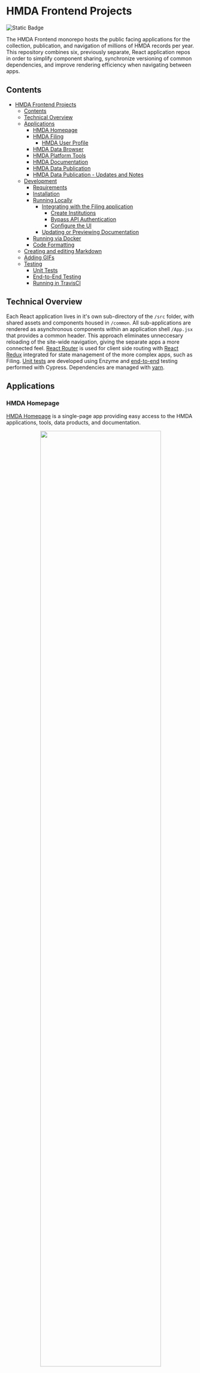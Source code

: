 # HMDA Frontend Projects

![Static Badge](https://img.shields.io/badge/coverage-95%25-green)

The HMDA Frontend monorepo hosts the public facing applications for the collection, publication, and navigation of millions of HMDA records per year. This repository combines six, previously separate, React application repos in order to simplify component sharing, synchronize versioning of common dependencies, and improve rendering efficiency when navigating between apps.

## Contents

- [HMDA Frontend Projects](#hmda-frontend-projects)
  - [Contents](#contents)
  - [Technical Overview](#technical-overview)
  - [Applications](#applications)
    - [HMDA Homepage](#hmda-homepage)
    - [HMDA Filing](#hmda-filing)
      - [HMDA User Profile](#hmda-user-profile)
    - [HMDA Data Browser](#hmda-data-browser)
    - [HMDA Platform Tools](#hmda-platform-tools)
    - [HMDA Documentation](#hmda-documentation)
    - [HMDA Data Publication](#hmda-data-publication)
    - [HMDA Data Publication - Updates and Notes](#hmda-data-publication---updates-and-notes)
  - [Development](#development)
    - [Requirements](#requirements)
    - [Installation](#installation)
    - [Running Locally](#running-locally)
      - [Integrating with the Filing application](#integrating-with-the-filing-application)
        - [Create Institutions](#create-institutions)
        - [Bypass API Authentication](#bypass-api-authentication)
        - [Configure the UI](#configure-the-ui)
      - [Updating or Previewing Documentation](#updating-or-previewing-documentation)
    * [Running via Docker](#running-via-docker)
    * [Code Formatting](#code-formatting)
  - [Creating and editing Markdown](https://github.com/cfpb/hmda-frontend/wiki/Creating-and-updating-Markdown-files)
  - [Adding GIFs](#adding-gifs)
  * [Testing](#testing)
    - [Unit Tests](#unit-tests)
    - [End-to-End Testing](#end-to-end-testing)
    - [Running in TravisCI](#running-in-travisci)

## Technical Overview

Each React application lives in it's own sub-directory of the `/src` folder, with shared assets and components housed in `/common`. All sub-applications are rendered as asynchronous components within an application shell `/App.jsx` that provides a common header. This approach eliminates unneccesary reloading of the site-wide navigation, giving the separate apps a more connected feel. [React Router](https://reacttraining.com/react-router/) is used for client side routing with [React Redux](https://redux.js.org/) integrated for state management of the more complex apps, such as Filing. [Unit tests](#unit-tests) are developed using Enzyme and [end-to-end](#end-to-end-testing) testing performed with Cypress. Dependencies are managed with [yarn](https://yarnpkg.com/getting-started).

## Applications

### HMDA Homepage

[HMDA Homepage](https://ffiec.cfpb.gov/) is a single-page app providing easy access to the HMDA applications, tools, data products, and documentation.

<a href='./readme-files/hmda-homepage.png' alt='HMDA Homepage'>
  <p align='center'>
    <img src='./readme-files/hmda-homepage.png' width='80%'  overflow='scroll'/>
  </p>
</a>

### HMDA Filing

The [HMDA Filing Platform UI](https://ffiec.cfpb.gov/filing/) allows lending institutions to submit HMDA records, resolve errors, verify edits, review submission status and history, and sign submissions.

<a href='./readme-files/hmda-filing.png' alt='HMDA Filing Overview'>
  <p align='center'>
    <img src='./readme-files/hmda-filing.png' width='80%'  overflow='scroll'/>
  </p>
</a>

#### HMDA User Profile

The [HMDA Profile page](https://ffiec.cfpb.gov/filing/profile) is designed to update associated institutions with the logged in account. Once the associated institutions have been added to your account, you can now file for those institutions.

<a href='./readme-files/hmda-completeprofile.png' alt='HMDA User Profile Information'>
  <p align='center'>
    <img src='./readme-files/hmda-completeprofile.png' width='80%'  overflow='scroll'/>
  </p>
</a>

### HMDA Data Browser

The [HMDA Data Browser](https://ffiec.cfpb.gov/data-browser/) enables users to easily filter and download aggregated HMDA datasets.

<a href='./readme-files/hmda-data-browser.gif' alt='HMDA Data Browser'>
  <p align='center'>
    <img src='./readme-files/hmda-data-browser.gif' width='80%'  overflow='scroll'/>
  </p>
</a>

### HMDA Platform Tools

The [HMDA Platform Tools](https://ffiec.cfpb.gov/tools/) assist filers in the preparation of submission data, including calculation of Rate Spread, generation and validation of Check Digits, as well as submission file generation and format verification.

<a href='./readme-files/hmda-tools.png' alt='HMDA Platform Tools'>
  <p align='center'>
    <img src='./readme-files/hmda-tools.png' width='80%'  overflow='scroll'/>
  </p>
</a>

### HMDA Documentation

The [HMDA Documentation](https://ffiec.cfpb.gov/documentation/) site provides product FAQs, detailed Filing instructions, data publication schema and usage guides, as well as direction for using the HMDA Tools. Documentation content is hosted as easily editable Markdown files, loaded using Docusaurus. This allows updates to be pushed to Production without a project redeployment. Docusarus search is powered by [Algolia](https://www.algolia.com/) through the [DocSearch](https://docsearch.algolia.com/) program.

<a href='./readme-files/hmda-documentation.png' alt='HMDA Documentation'>
  <p align='center'>
    <img src='./readme-files/hmda-documentation.png' width='80%'  overflow='scroll'/>
  </p>
</a>

### HMDA Data Publication

[HMDA Data Publication](https://ffiec.cfpb.gov/data-publication/) provides datasets and reports of HMDA data collected in or after 2017 which, combined with [Census](https://www.ffiec.gov/censusproducts.htm) demographic data, can be used for data analysis purposes.

<a href='./readme-files/hmda-data-publication.png' alt='HMDA Data Publication'>
  <p align='center'>
    <img src='./readme-files/hmda-data-publication.png' width='80%'  overflow='scroll'/>
  </p>
</a>

### HMDA Data Publication - Updates and Notes

[Publication Updates and Notes](https://ffiec.cfpb.gov/data-publication/updates) provides a searchable change log of updates, releases, and corrections to published HMDA Data. Visit the [Updates and Notes FAQ](./src/data-publication/ChangeLog/README.md) for details.

<a href='./readme-files/hmda-data-publication-updates.png' alt='HMDA Data Publication'>
  <p align='center'>
    <img src='./readme-files/hmda-data-publication-updates.png' width='80%'  overflow='scroll'/>
  </p>
</a>

## Development

### Requirements

- Node >= v20.8.0
- Yarn berry >= v4.0.2

### Installation

- Clone repo
- Run `yarn` from repo root to install depencencies

### Running Locally

Several components of the Frontend (ex. Filing, Data Browser) require a connection to the [HMDA Platform](https://github.com/cfpb/hmda-platform) in order to operate. You can find instructions for the running the HMDA Platform locally [here](https://github.com/cfpb/hmda-platform#running-with-sbt).

HMDA Help requires a connection to the [HMDA Institutions API](https://github.com/cfpb/hmda-platform/tree/master/institutions-api) in order to operate. You can find instructions for the running the HMDA Institutions API locally [in the README](https://github.com/cfpb/hmda-platform/blob/master/institutions-api/README.md). Note that having the HMDA Platform running is a pre-requisite to starting the HDMA Institutions API.

If your development does not require this integration, you can simply:

1. Copy `.env.example` to `.env` and edit the environment variables.
  - `DEV_URL` is the URL that the frontend app will use for API requests. It should not have a trailing slash.
  - `MAPBOX_ACCESS_TOKEN` is the access token provided by Mapbox.com for the app's embedded maps. CFPB's token can be found in our [GitHub Enterprise wiki](https://GHE/HMDA-Operations/hmda-devops/wiki/Mapbox-credentials).
2. Run `yarn start` to start a local development server at http://localhost:3000.

#### Integrating with the Filing application

By default, the locally running [Frontend is configured to use the Filing API](https://github.com/cfpb/hmda-frontend/blob/master/package.json#L65) from the locally running Platform. In order to go through the Filing process, there are a few elements that need to be completed first:

- Create Institutions (Platform)
- Bypass API authentication (Platform)
- Configure the UI (Frontend)

##### Create Institutions

Before you can submit a Filing you need to have an Institution created on the Platform for each year you want to test. The following command will generate the required data for the default test Institution, for all currently available filing periods. You need to have the HMDA Platform started before running this command:

```
yarn ci-data
```

To create data for an Institution other than the default `FRONTENDTESTBANK9999`, you can modify `cypress/ci/config/institutions.json` and rerun the above command.

This Institution loading needs to be done each time the HMDA Platform is restarted.

##### Bypass API Authentication

On the Platform, you will need to set an environment variable to prevent the API from requiring an authentication token for incoming requests. If already running, you will need to restart the Platform.

```
export HMDA_RUNTIME_MODE=dev
```

##### Configure the UI

If you will be testing against an Institution that is not the default, you can configure this via a `VITE_*` variable:

```
VITE_LEIS=INSTITUTION1,INSTITUTION2
```

Second, you will need to bypass Frontend authentication. This is most easily done by running the Frontend the way we do in a Continuous Integration environment:

```
yarn ci
```

To combine these configuration options

```
VITE_LEIS=INSTITUTION1,INSTITUTION2 yarn ci
```

You can now visit the filing application at http://localhost:3000/filing.

### Running via Docker

To see the application running in a container you can run:

```
docker build -t hmda/hmda-frontend .
docker run -p 8080:8080 hmda/hmda-frontend
```

To build using docker-compose:

```
docker-compose build
```

### Code Formatting

The prettier formatting tool the formatter of choice for this repo.

Prettier Format API: https://prettier.io/docs/en/options.html

The `.prettierrc.json` file contains the specific formatting for each file. <br />
The `.prettierignore` file will ignore formatting any directories or files listed.

In order to have `Prettier` properly format the developers code there are a few steps that developer needs to take.

1. Install the `Prettier` code extension

<a href='./readme-files/prettier-extension.png' alt='Prettier Extension Install'>
  <p align='center'>
    <img src='./readme-files/prettier-extension.png' width='80%'  overflow='scroll'/>
  </p>
</a>

2. Update the developers Visual Studio Code user settings to use the `Prettier` formatter as the default formatter

First open your `settings.json` file by clicking `View` at the top of VS Code then click `Command Palette` and then type what is in the screenshot below.

<a href='./readme-files/navigate-settings-json-file.png' alt='Navigate to Settings JSON File'>
  <p align='center'>
    <img src='./readme-files/navigate-settings-json-file.png' width='80%'  overflow='scroll'/>
  </p>
</a>

Now we need to add 2 lines of code to our JSON file.

```JSON
"editor.defaultFormatter": "esbenp.prettier-vscode",
"editor.formatOnSave": true,
```

The newly added lines tell VS Code to use `Prettier` as the default formatter and will format the code when the file is saved.

### Helpful Prettier formatting scripts

#### Running all files:

```
npx prettier --write
```

#### Directory Specific:

```
npx prettier --write {enter-directory}
```

#### Check files formatting:

```
npx prettier --check
```

The above command will return in the terminal what files have not been formatted by prettier.

#### NOTE: formatting settings that prettier cannot do:

- Format on Paste
  - `"editor.formatOnPaste": true,`
- Themes
- Icon Themes

## Adding GIFs

Why GIFs? GIFs provide a better visual repesentation of how a parituclar part of the UI functions.

Examples that are already in our README

- [HMDA Data Browser](#hmda-data-browser)
- [End to End Testing](#end-to-end-testing)

### Record video to turn into GIF

Navigate to [Apple support native screenshot & recording controls](https://support.apple.com/guide/mac-help/take-a-screenshot-mh26782/mac) to learn how to use MacOS controls.

**Create recording bounds** <br>
On your Mac, press Shift-Command-5 (or use Launchpad) to open Screenshot and display the tools. Drag the bounds to be where it needs to be for recording the video.

Navigate to [Apple support how to record with QuickTime Player](https://support.apple.com/en-us/102618).

### Convert video file to `.gif`

Small file size + lower quality [video to gif converter](https://biteable.com/tools/video-to-gif/). <br>
Large file size + higher quality [video to gif converter](https://cloudconvert.com/mov-to-gif).

### Store the GIF in the Frontend

Navigate to the `readme-files` directory and upload the `.gif` extension this directory.

### How to use GIF in README

Paste the below code to the section you want to import your GIF and update the `name-of-gif` pieces.

```HTML
<a href='./readme-files/name-of-gif.gif' alt='name-of-alt'>
  <p align='center'>
    <img src='./readme-files/name-of-gif.gif' width='80%'  overflow='scroll'/>
  </p>
</a>
```

## Testing

### Unit Tests

```
yarn test
```

### End-to-End Testing

```
yarn run cypress run
```

[Cypress](https://www.cypress.io/) is used to perform end-to-end testing of the filing application, tools, data publication products, and data browser. It mimicks a user's interaction with the site and allows for rapid, automated system validation of project deployments.

Whenever a dependency that affects Cypress is added or upgraded in [`package.json`](package.json), you'll need to make the same change in the `cypress` directory's [`package.json` file](cypress/package.json) and then [update the test image](cypress/README.md#updating-the-test-image).

![Cypress automated filing test](./readme-files/filing-2020-q1-cypress.gif)
